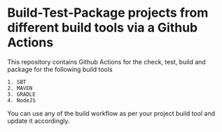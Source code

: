 # Build-Test-Package projects from different build tools via a Github Actions

This repository contains Github Actions for the check, test, build and package for the following build tools

```
1. SBT
2. MAVEN
3. GRADLE
4. NodeJS
```

You can use any of the build workflow as per your project build tool and update it accordingly.
